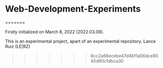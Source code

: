 # Web-Development-Experiments
=======

Firstly initialized on March 8, 2022 (2022.03.08).

This is an experimental project, apart of an experimental repository. Lance Ruiz (LE|RZ)
>>>>>>> 6cc2a66ecebe47d4bf1a56dce8045d90c1dbca30
